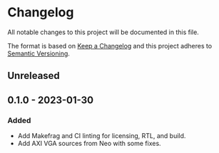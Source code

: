 # Changelog
All notable changes to this project will be documented in this file.

The format is based on [Keep a Changelog](http://keepachangelog.com/en/1.0.0/)
and this project adheres to [Semantic Versioning](http://semver.org/spec/v2.0.0.html).

## Unreleased

## 0.1.0 - 2023-01-30
### Added
- Add Makefrag and CI linting for licensing, RTL, and build.
- Add AXI VGA sources from Neo with some fixes.
